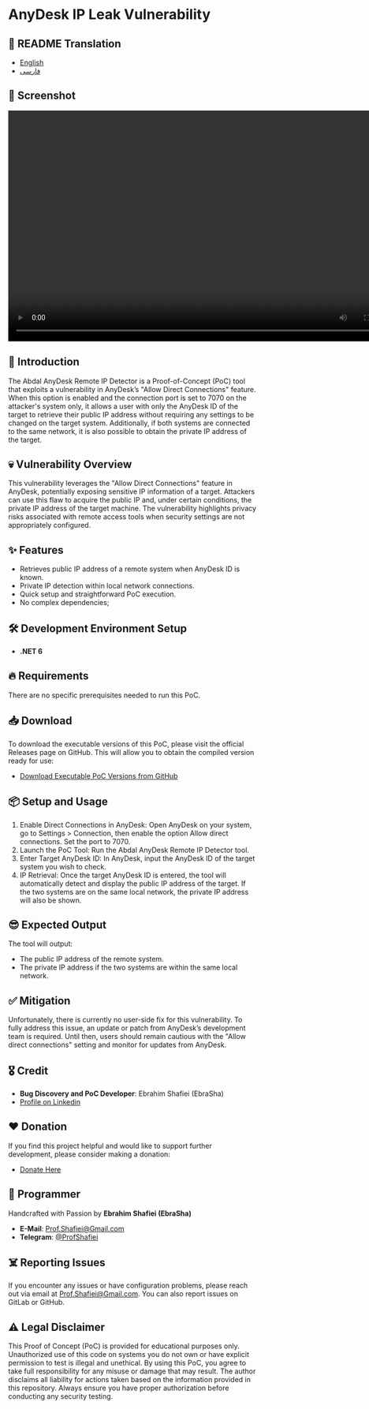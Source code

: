 # AnyDesk IP Leak Vulnerability


## 🎤 README Translation
- [English](README.md)
- [فارسی](README.fa.md)

## 📸 Screenshot

<video width="800" height="468" controls>
  <source src="" type="video/mp4">
  Your browser does not support the video tag.
</video>
 
## 💎 Introduction
The Abdal AnyDesk Remote IP Detector is a Proof-of-Concept (PoC) tool that exploits a vulnerability in AnyDesk’s "Allow Direct Connections" feature. When this option is enabled and the connection port is set to 7070 on the attacker's system only, it allows a user with only the AnyDesk ID of the target to retrieve their public IP address without requiring any settings to be changed on the target system. Additionally, if both systems are connected to the same network, it is also possible to obtain the private IP address of the target.


## 💀 Vulnerability Overview
This vulnerability leverages the "Allow Direct Connections" feature in AnyDesk, potentially exposing sensitive IP information of a target. Attackers can use this flaw to acquire the public IP and, under certain conditions, the private IP address of the target machine. The vulnerability highlights privacy risks associated with remote access tools when security settings are not appropriately configured.

## ✨ Features
* Retrieves public IP address of a remote system when AnyDesk ID is known.
* Private IP detection within local network connections.
* Quick setup and straightforward PoC execution.
* No complex dependencies;
 

## 🛠️ Development Environment Setup
- **.NET 6**
 

## 🔥 Requirements
There are no specific prerequisites needed to run this PoC.

## 📥 Download
To download the executable versions of this PoC, please visit the official Releases page on GitHub. This will allow you to obtain the compiled version ready for use:

- [Download Executable PoC Versions from GitHub](https://github.com/ebrasha/abdal-anydesk-remote-ip-detector/releases)

 

## 📦 Setup and Usage
1. Enable Direct Connections in AnyDesk: Open AnyDesk on your system, go to Settings > Connection, then enable the option Allow direct connections. Set the port to 7070.
2. Launch the PoC Tool: Run the Abdal AnyDesk Remote IP Detector tool.
3. Enter Target AnyDesk ID: In AnyDesk, input the AnyDesk ID of the target system you wish to check.
4. IP Retrieval: Once the target AnyDesk ID is entered, the tool will automatically detect and display the public IP address of the target. If the two systems are on the same local network, the private IP address will also be shown.

## 😎 Expected Output
The tool will output:

* The public IP address of the remote system.
* The private IP address if the two systems are within the same local network.

## ✅ Mitigation
Unfortunately, there is currently no user-side fix for this vulnerability. To fully address this issue, an update or patch from AnyDesk’s development team is required. Until then, users should remain cautious with the "Allow direct connections" setting and monitor for updates from AnyDesk.

## 🎖️ Credit
- **Bug Discovery and PoC Developer**: Ebrahim Shafiei (EbraSha)
- [Profile on Linkedin](https://www.linkedin.com/in/profshafiei/)

## ❤️ Donation
If you find this project helpful and would like to support further development, please consider making a donation:
- [Donate Here](https://ebrasha.com/abdal-donation)

## 🤵 Programmer
Handcrafted with Passion by **Ebrahim Shafiei (EbraSha)**
- **E-Mail**: Prof.Shafiei@Gmail.com
- **Telegram**: [@ProfShafiei](https://t.me/ProfShafiei)

## ☠️ Reporting Issues
If you encounter any issues or have configuration problems, please reach out via email at Prof.Shafiei@Gmail.com. You can also report issues on GitLab or GitHub.

## ⚠️  Legal Disclaimer
This Proof of Concept (PoC) is provided for educational purposes only. Unauthorized use of this code on systems you do not own or have explicit permission to test is illegal and unethical. By using this PoC, you agree to take full responsibility for any misuse or damage that may result. The author disclaims all liability for actions taken based on the information provided in this repository. Always ensure you have proper authorization before conducting any security testing.